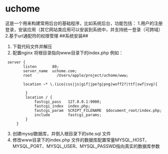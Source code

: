 # uchome
这是一个用来构建常用后台的基础程序，比如系统后台，功能包括：
1.用户的注册登录，安装应用（其它网站类应用可以安装到系统中，并支持统一登录（可跨域）
2.基于url通配符的权限管理
##系统安装##
1. 下载代码文件并解压
2. 配置nginx 将根目录指向www目录下的index.php
例如：

<pre><code> server {
        listen       80;
        server_name  uchome.com;
        root           /Users/apple/project/uchome/www;

        location ~* \.(ico|css|js|gif|jpe?g|png|woff2?|ttf|swf|svg){

         }
         location / {
             fastcgi_pass   127.0.0.1:9000;
             fastcgi_index  index.php;
             fastcgi_param  SCRIPT_FILENAME  $document_root/index.php;
             include        fastcgi_params;
         }
     }
</code></pre>
3. 创建mysql数据库，并倒入根目录下的site.sql 文件
4. 修改www目录下的index.php 文件的数据库配置常量MYSQL_HOST、MYSQL_PORT、MYSQL_USER、MYSQL_PASSWD指向真实的数据库参数
